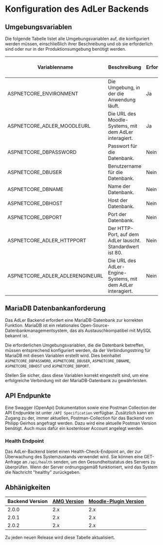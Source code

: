 ﻿# Konfiguration des AdLer Backends

## Umgebungsvariablen

Die folgende Tabelle listet alle Umgebungsvariablen auf, die konfiguriert werden müssen, einschließlich ihrer Beschreibung und ob sie erforderlich sind oder nur in der Produktionsumgebung benötigt werden.

| Variablenname                | Beschreibung                                       | Erforderlich | Erforderlich in Produktion |
|------------------------------|---------------------------------------------------|--------------|----------------------------|
| ASPNETCORE_ENVIRONMENT       | Die Umgebung, in der die Anwendung läuft.           | Ja           | N/A                        |
| ASPNETCORE_ADLER_MOODLEURL   | Die URL des Moodle-Systems, mit dem AdLer interagiert. | Ja           | Ja                         |
| ASPNETCORE_DBPASSWORD        | Passwort für die Datenbank.                        | Nein         | Ja                         |
| ASPNETCORE_DBUSER            | Benutzername für die Datenbank.                     | Nein         | Ja                         |
| ASPNETCORE_DBNAME            | Name der Datenbank.                                | Nein         | Ja                         |
| ASPNETCORE_DBHOST            | Host der Datenbank.                                | Nein         | Ja                         |
| ASPNETCORE_DBPORT            | Port der Datenbank.                                | Nein         | Ja                         |
| ASPNETCORE_ADLER_HTTPPORT    | Der HTTP-Port, auf dem AdLer lauscht. Standardwert ist 80. | Nein         | Nein                       |
| ASPNETCORE_ADLER_ADLERENGINEURL | Die URL des AdLer-Engine-Systems, mit dem AdLer interagiert. | Nein         | Ja                         |


## MariaDB Datenbankanforderung

Das AdLer Backend erfordert eine MariaDB-Datenbank zur korrekten Funktion. MariaDB ist ein relationales Open-Source-Datenbankmanagementsystem, das als Austauschkompatibel mit MySQL bekannt ist.

Die erforderlichen Umgebungsvariablen, die die Datenbank betreffen, müssen entsprechend konfiguriert werden, da der Verbindungsstring für MariaDB mit diesen Variablen erstellt wird. Dies beinhaltet `ASPNETCORE_DBPASSWORD`, `ASPNETCORE_DBUSER`, `ASPNETCORE_DBNAME`, `ASPNETCORE_DBHOST` und `ASPNETCORE_DBPORT`.

Stellen Sie sicher, dass diese Variablen korrekt eingestellt sind, um eine erfolgreiche Verbindung mit der MariaDB-Datenbank zu gewährleisten.


## API Endpunkte
Eine Swagger (OpenApi) Dokumentation sowie eine Postman Collection der API Endpunkte ist unter `/API Specification` verfügbar.
Zusätzlich kann ein Zugang zu der, immer aktuellen, Postman-Collection für das Backend von Philipp Geirhos angefragt werden. Dazu wird eine aktuelle Postman Version benötigt.
Auch muss dafür ein kostenloser Account angelegt werden. 
### Health Endpoint
Das AdLer-Backend bietet einen Health-Check-Endpoint an, der zur Überwachung des Systemzustands verwendet wird. Sie können eine GET-Anfrage an `/api/health` senden, um den Gesundheitsstatus des Servers zu überprüfen. Wenn der Server ordnungsgemäß funktioniert, wird das System die Nachricht "healthy" zurückgeben.

## Abhänigkeiten

| Backend Version | [AMG Version](https://github.com/ProjektAdLer/Autorentool) | [Moodle-Plugin Version](https://github.com/Glutamat42/moodle-docker) |
|-----------------|-----------------|---------------------------|
| 2.0.0           | 2.x             | 2.x                       |
| 2.0.1           | 2.x             | 2.x                       |
| 2.0.2           | 2.x             | 2.x                       |

Zu jeden neuen Release wird diese Tabelle aktualisiert.
